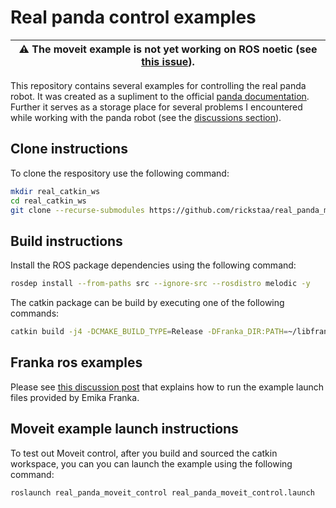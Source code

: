 # Real panda control examples

| ⚠️ The moveit example is not yet working on ROS noetic (see [this issue](https://github.com/ros-planning/panda_moveit_config/issues/72)). |
|------------------------------------------------------------------------------------------------------------------------------------------|

This repository contains several examples for controlling the real panda robot. It was created as a supliment to the official [panda documentation](https://frankaemika.github.io/docs/installation_linux.html). Further it serves as a storage place for several problems I encountered while working with the panda robot (see the [discussions section](https://github.com/rickstaa/real-panda-control-examples/discussions)).
 
## Clone instructions

To clone the respository use the following command:

```bash
mkdir real_catkin_ws
cd real_catkin_ws
git clone --recurse-submodules https://github.com/rickstaa/real_panda_moveit_control.git src
```

## Build instructions

Install the ROS package dependencies using the following command:

```bash
rosdep install --from-paths src --ignore-src --rosdistro melodic -y
```

The catkin package can be build by executing one of the following commands:

```bash
catkin build -j4 -DCMAKE_BUILD_TYPE=Release -DFranka_DIR:PATH=~/libfranka/build
```

## Franka ros examples

Please see [this discussion post](https://github.com/rickstaa/real-panda-control-examples/discussions/4) that explains how to run the example launch files provided by Emika Franka.

## Moveit example launch instructions

To test out Moveit control, after you build and sourced the catkin workspace, you can you can launch the example using the following command:

```bash
roslaunch real_panda_moveit_control real_panda_moveit_control.launch
```
